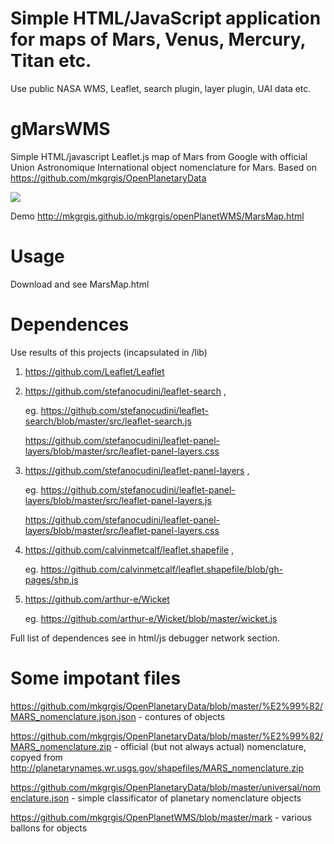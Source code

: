 # Simple HTML/JavaScript application for maps of Mars, Venus, Mercury, Titan etc.
Use public NASA WMS, Leaflet, search plugin, layer plugin, UAI data etc.
# gMarsWMS
Simple HTML/javascript Leaflet.js map of Mars from Google with official Union Astronomique International object nomenclature for Mars. Based on https://github.com/mkgrgis/OpenPlanetaryData


<img src="https://mkgrgis.github.io/mkgrgis/openPlanetWMS/openPlanetWMS_demo.png"/>

Demo http://mkgrgis.github.io/mkgrgis/openPlanetWMS/MarsMap.html

# Usage
Download and see MarsMap.html

# Dependences

Use results of this projects (incapsulated in /lib)
1. https://github.com/Leaflet/Leaflet

2. https://github.com/stefanocudini/leaflet-search ,

      eg. https://github.com/stefanocudini/leaflet-search/blob/master/src/leaflet-search.js 
  
      https://github.com/stefanocudini/leaflet-panel-layers/blob/master/src/leaflet-panel-layers.css
  
3. https://github.com/stefanocudini/leaflet-panel-layers ,

      eg. https://github.com/stefanocudini/leaflet-panel-layers/blob/master/src/leaflet-panel-layers.js
  
      https://github.com/stefanocudini/leaflet-panel-layers/blob/master/src/leaflet-panel-layers.css
  
4. https://github.com/calvinmetcalf/leaflet.shapefile ,

      eg. https://github.com/calvinmetcalf/leaflet.shapefile/blob/gh-pages/shp.js
  
5. https://github.com/arthur-e/Wicket

      eg. https://github.com/arthur-e/Wicket/blob/master/wicket.js
  
Full list of dependences see in html/js debugger network section.

# Some impotant files

  https://github.com/mkgrgis/OpenPlanetaryData/blob/master/%E2%99%82/MARS_nomenclature.json.json - contures of objects
  
  https://github.com/mkgrgis/OpenPlanetaryData/blob/master/%E2%99%82/MARS_nomenclature.zip - official (but not always actual) nomenclature, copyed from http://planetarynames.wr.usgs.gov/shapefiles/MARS_nomenclature.zip
  
  https://github.com/mkgrgis/OpenPlanetaryData/blob/master/universal/nomenclature.json - simple classificator of planetary nomenclature objects
  
  https://github.com/mkgrgis/OpenPlanetWMS/blob/master/mark - various ballons for objects
